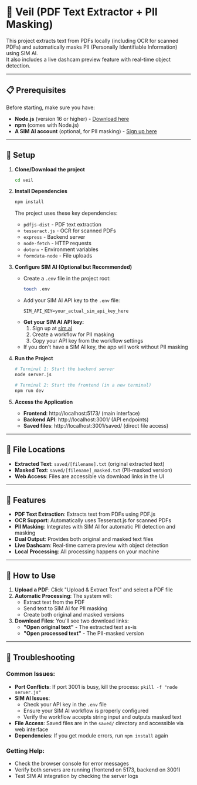 # 🧾 Veil (PDF Text Extractor + PII Masking)

This project extracts text from PDFs locally (including OCR for scanned PDFs) and automatically masks PII (Personally Identifiable Information) using SIM AI.  
It also includes a live dashcam preview feature with real-time object detection.  

---

## 📋 Prerequisites

Before starting, make sure you have:

- **Node.js** (version 16 or higher) - [Download here](https://nodejs.org/)
- **npm** (comes with Node.js)
- **A SIM AI account** (optional, for PII masking) - [Sign up here](https://www.sim.ai/)

---

## 🔧 Setup

1. **Clone/Download the project**
   ```bash
   cd veil
   ```

2. **Install Dependencies**
   ```bash
   npm install
   ```
   
   The project uses these key dependencies:
   - `pdfjs-dist` - PDF text extraction
   - `tesseract.js` - OCR for scanned PDFs
   - `express` - Backend server
   - `node-fetch` - HTTP requests
   - `dotenv` - Environment variables
   - `formdata-node` - File uploads

3. **Configure SIM AI (Optional but Recommended)**
   - Create a `.env` file in the project root:
     ```bash
     touch .env
     ```
   - Add your SIM AI API key to the `.env` file:
     ```
     SIM_API_KEY=your_actual_sim_api_key_here
     ```
   - **Get your SIM AI API key:**
     1. Sign up at [sim.ai](https://www.sim.ai/)
     2. Create a workflow for PII masking
     3. Copy your API key from the workflow settings
   - If you don't have a SIM AI key, the app will work without PII masking

4. **Run the Project**
   ```bash
   # Terminal 1: Start the backend server
   node server.js
   
   # Terminal 2: Start the frontend (in a new terminal)
   npm run dev
   ```

5. **Access the Application**
   - **Frontend**: http://localhost:5173/ (main interface)
   - **Backend API**: http://localhost:3001/ (API endpoints)
   - **Saved files**: http://localhost:3001/saved/ (direct file access)

---

## 📁 File Locations

- **Extracted Text**: `saved/[filename].txt` (original extracted text)
- **Masked Text**: `saved/[filename]_masked.txt` (PII-masked version)
- **Web Access**: Files are accessible via download links in the UI

---

## 🚀 Features

- **PDF Text Extraction**: Extracts text from PDFs using PDF.js
- **OCR Support**: Automatically uses Tesseract.js for scanned PDFs
- **PII Masking**: Integrates with SIM AI for automatic PII detection and masking
- **Dual Output**: Provides both original and masked text files
- **Live Dashcam**: Real-time camera preview with object detection
- **Local Processing**: All processing happens on your machine

---

## 🎯 How to Use

1. **Upload a PDF**: Click "Upload & Extract Text" and select a PDF file
2. **Automatic Processing**: The system will:
   - Extract text from the PDF
   - Send text to SIM AI for PII masking
   - Create both original and masked versions
3. **Download Files**: You'll see two download links:
   - **"Open original text"** - The extracted text as-is
   - **"Open processed text"** - The PII-masked version

---

## 🔧 Troubleshooting

### Common Issues:

- **Port Conflicts**: If port 3001 is busy, kill the process: `pkill -f "node server.js"`
- **SIM AI Issues**: 
  - Check your API key in the `.env` file
  - Ensure your SIM AI workflow is properly configured
  - Verify the workflow accepts string input and outputs masked text
- **File Access**: Saved files are in the `saved/` directory and accessible via web interface
- **Dependencies**: If you get module errors, run `npm install` again

### Getting Help:

- Check the browser console for error messages
- Verify both servers are running (frontend on 5173, backend on 3001)
- Test SIM AI integration by checking the server logs